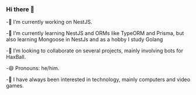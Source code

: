 ### Hi there 👋

-🔭 I’m currently working on NestJS.

-🌱 I’m currently learning NestJS and ORMs like TypeORM and Prisma, but also learning Mongoose in NestJs and as a hobby I study Golang

-👯 I’m looking to collaborate on several projects, mainly involving bots for HaxBall.

-😄 Pronouns: he/him.

-🔎 I have always been interested in technology, mainly computers and video games.
